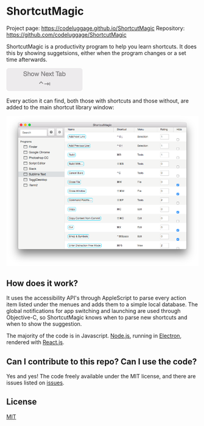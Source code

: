 # ShortcutMagic

Project page: https://codeluggage.github.io/ShortcutMagic
Repository: https://github.com/codeluggage/ShortcutMagic

ShortcutMagic is a productivity program to help you learn shortcuts. It does this by showing suggetsions, either when the program changes or a set time afterwards. 

![Suggestion](./bubble-window.png?raw=true "Suggestion")

Every action it can find, both those with shortcuts and those without, are added to the main shortcut library window: 

![Library](./library.png?raw=true "Library")

## How does it work?

It uses the accessibility API's through AppleScript to parse every action item listed under the menues and adds them to a simple local database. The global notifications for app switching and launching are used through Objective-C, so ShortcutMagic knows when to parse new shortcuts and when to show the suggestion. 

The majority of the code is in Javascript. [Node.js](https://github.com/nodejs/node), running in [Electron](https://github.com/electron/electron), rendered with [React.js](https://github.com/facebook/react).

## Can I contribute to this repo? Can I use the code? 

Yes and yes! The code freely available under the MIT license, and there are issues listed on [issues](https://github.com/codeluggage/ShortcutMagic/issues). 

## License

[MIT](https://github.com/codeluggage/ShortcutMagic/blob/master/LICENSE)
